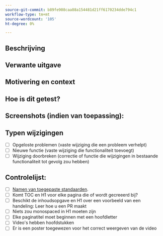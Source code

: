 ```yaml
---
source-git-commit: b89fe908caa88a154481d21ff6170234dde794c1
workflow-type: tm+mt
source-wordcount: '105'
ht-degree: 0%

---
```

<!--- Provide a general summary of your changes in the Title above -->

## Beschrijving

<!--- Describe your changes in detail -->

## Verwante uitgave

<!--- This project only accepts pull requests related to open issues -->
<!--- If suggesting a new feature or change, please discuss it in an issue first -->
<!--- If fixing a bug, there should be an issue describing it with steps to reproduce -->
<!--- Please link to the issue here: -->

## Motivering en context

<!--- Why is this change required? What problem does it solve? -->

## Hoe is dit getest?

<!--- Please describe in detail how you tested your changes. -->
<!--- Include details of your testing environment, and the tests you ran to -->
<!--- see how your change affects other areas of the code, etc. -->

## Screenshots (indien van toepassing):

## Typen wijzigingen

<!--- What types of changes does your code introduce? Put an `x` in all the boxes that apply: -->

- [ ] Opgeloste problemen (vaste wijziging die een probleem verhelpt)
- [ ] Nieuwe functie (vaste wijziging die functionaliteit toevoegt)
- [ ] Wijziging doorbreken (correctie of functie die wijzigingen in bestaande functionaliteit tot gevolg zou hebben)

## Controlelijst:


<!--- Go over all the following points, and put an `x` in all the boxes that apply. -->
<!--- If you're unsure about any of these, don't hesitate to ask. We're here to help! -->

- [ ] [Namen van toegepaste standaarden]([https://opensource.adobe.com/cla.html](https://wiki.corp.adobe.com/display/DMSArchitecture/Naming+Standards)).
- [ ] Komt TOC en H1 voor elke pagina die of wordt gecreeerd bij?
- [ ] Beschikt de inhoudsopgave en H1 over een voorbeeld van een handeling: Leer hoe u een PR maakt
- [ ] Niets zou monospaced in H1 moeten zijn
- [ ] Elke paginatitel moet beginnen met een hoofdletter
- [ ] Video&#39;s hebben hoofdstukken
- [ ] Er is een poster toegewezen voor het correct weergeven van de video
